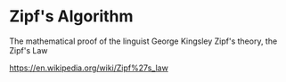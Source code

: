 # Zipf's Algorithm

The mathematical proof of the linguist George Kingsley Zipf's theory, the Zipf's Law




https://en.wikipedia.org/wiki/Zipf%27s_law
